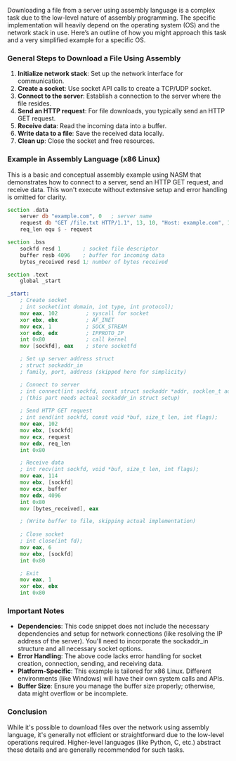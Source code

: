 Downloading a file from a server using assembly language is a complex task due to the low-level nature of assembly programming. The specific implementation will heavily depend on the operating system (OS) and the network stack in use. Here’s an outline of how you might approach this task and a very simplified example for a specific OS.

### General Steps to Download a File Using Assembly
1. **Initialize network stack**: Set up the network interface for communication.
2. **Create a socket**: Use socket API calls to create a TCP/UDP socket.
3. **Connect to the server**: Establish a connection to the server where the file resides.
4. **Send an HTTP request**: For file downloads, you typically send an HTTP GET request.
5. **Receive data**: Read the incoming data into a buffer.
6. **Write data to a file**: Save the received data locally.
7. **Clean up**: Close the socket and free resources.

### Example in Assembly Language (x86 Linux)
This is a basic and conceptual assembly example using NASM that demonstrates how to connect to a server, send an HTTP GET request, and receive data. This won't execute without extensive setup and error handling is omitted for clarity.

```asm
section .data
    server db "example.com", 0   ; server name
    request db "GET /file.txt HTTP/1.1", 13, 10, "Host: example.com", 13, 10, 13, 10 ; HTTP request
    req_len equ $ - request

section .bss
    sockfd resd 1       ; socket file descriptor
    buffer resb 4096    ; buffer for incoming data
    bytes_received resd 1; number of bytes received

section .text
    global _start

_start:
    ; Create socket
    ; int socket(int domain, int type, int protocol);
    mov eax, 102         ; syscall for socket
    xor ebx, ebx         ; AF_INET
    mov ecx, 1           ; SOCK_STREAM
    xor edx, edx         ; IPPROTO_IP
    int 0x80             ; call kernel
    mov [sockfd], eax    ; store socketfd

    ; Set up server address struct
    ; struct sockaddr_in
    ; family, port, address (skipped here for simplicity)

    ; Connect to server
    ; int connect(int sockfd, const struct sockaddr *addr, socklen_t addrlen);
    ; (this part needs actual sockaddr_in struct setup)
    
    ; Send HTTP GET request
    ; int send(int sockfd, const void *buf, size_t len, int flags);
    mov eax, 102
    mov ebx, [sockfd]
    mov ecx, request
    mov edx, req_len
    int 0x80

    ; Receive data
    ; int recv(int sockfd, void *buf, size_t len, int flags);
    mov eax, 114
    mov ebx, [sockfd]
    mov ecx, buffer
    mov edx, 4096
    int 0x80
    mov [bytes_received], eax

    ; (Write buffer to file, skipping actual implementation)
    
    ; Close socket
    ; int close(int fd);
    mov eax, 6
    mov ebx, [sockfd]
    int 0x80

    ; Exit
    mov eax, 1
    xor ebx, ebx
    int 0x80
```

### Important Notes
- **Dependencies**: This code snippet does not include the necessary dependencies and setup for network connections (like resolving the IP address of the server). You'll need to incorporate the sockaddr_in structure and all necessary socket options.
- **Error Handling**: The above code lacks error handling for socket creation, connection, sending, and receiving data.
- **Platform-Specific**: This example is tailored for x86 Linux. Different environments (like Windows) will have their own system calls and APIs.
- **Buffer Size**: Ensure you manage the buffer size properly; otherwise, data might overflow or be incomplete.

### Conclusion
While it's possible to download files over the network using assembly language, it's generally not efficient or straightforward due to the low-level operations required. Higher-level languages (like Python, C, etc.) abstract these details and are generally recommended for such tasks.
